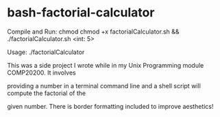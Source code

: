 # bash-factorial-calculator
Compile and Run: chmod chmod +x factorialCalculator.sh && ./factorialCalculator.sh <int: 5>

Usage: ./factorialCalculator <positive number>

This was a side project I wrote while in my Unix Programming module COMP20200. It involves

providing a number in a terminal command line and a shell script will compute the factorial of the

given number. There is border formatting included to improve aesthetics!
